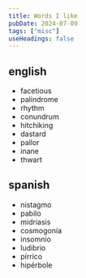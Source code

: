 ```yaml
---
title: Words I like
pubDate: 2024-07-09
tags: ["misc"]
useHeadings: false
---
```


## english
- facetious
- palindrome
- rhythm
- conundrum
- hitchiking
- dastard
- pallor
- inane
- thwart

## spanish
- nistagmo
- pabilo
- midriasis
- cosmogonía
- insomnio
- ludibrio
- pírrico
- hipérbole